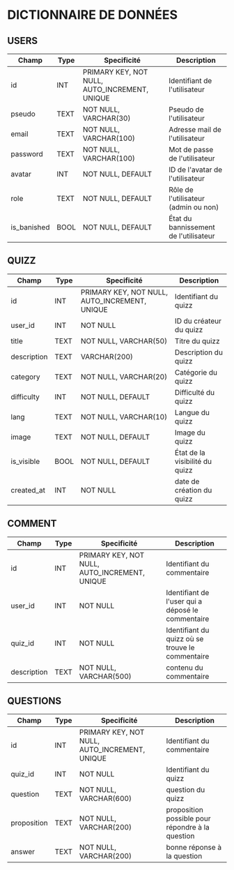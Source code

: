 # DICTIONNAIRE DE DONNÉES

## USERS

| Champ | Type | Specificité | Description |
| --- |  ---  | --- | --- |
| id | INT | PRIMARY KEY, NOT NULL, AUTO_INCREMENT, UNIQUE | Identifiant de l'utilisateur |
| pseudo | TEXT | NOT NULL, VARCHAR(30) | Pseudo de l'utilisateur |
| email | TEXT | NOT NULL, VARCHAR(100) | Adresse mail de l'utilisateur |
| password | TEXT | NOT NULL, VARCHAR(100) | Mot de passe de l'utilisateur |
| avatar | INT | NOT NULL, DEFAULT | ID de l'avatar de l'utilisateur |
| role | TEXT | NOT NULL, DEFAULT | Rôle de l'utilisateur (admin ou non) |
| is_banished | BOOL | NOT NULL, DEFAULT | État du bannissement de l'utilisateur |


## QUIZZ

| Champ | Type | Specificité | Description
| --- |  ---  | --- | --- |
| id | INT | PRIMARY KEY, NOT NULL, AUTO_INCREMENT, UNIQUE | Identifiant du quizz |
| user_id | INT | NOT NULL | ID du créateur du quizz |
| title | TEXT | NOT NULL, VARCHAR(50) | Titre du quizz |
| description | TEXT | VARCHAR(200) | Description du quizz | 
| category | TEXT | NOT NULL, VARCHAR(20) | Catégorie du quizz |
| difficulty | INT | NOT NULL, DEFAULT | Difficulté du quizz |
| lang | TEXT | NOT NULL, VARCHAR(10) | Langue du quizz |
| image | TEXT | NOT NULL, DEFAULT | Image du quizz |
| is_visible | BOOL | NOT NULL, DEFAULT | État de la visibilité du quizz |
| created_at | INT | NOT NULL | date de création du quizz |


## COMMENT

| Champ | Type | Specificité | Description
| --- |  ---  | --- | --- |
| id | INT | PRIMARY KEY, NOT NULL, AUTO_INCREMENT, UNIQUE | Identifiant du commentaire |
| user_id | INT | NOT NULL | Identifiant de l'user qui a déposé le commentaire |
| quiz_id | INT | NOT NULL | Identifiant du quizz où se trouve le commentaire |
| description | TEXT | NOT NULL, VARCHAR(500) | contenu du commentaire |

 


## QUESTIONS

| Champ | Type | Specificité | Description
| --- |  ---  | --- | --- |
| id | INT | PRIMARY KEY, NOT NULL, AUTO_INCREMENT, UNIQUE | Identifiant du commentaire |
| quiz_id | INT | NOT NULL | Identifiant du quizz |
| question | TEXT | NOT NULL, VARCHAR(600) | question du quizz |
| proposition | TEXT | NOT NULL, VARCHAR(200) | proposition possible pour répondre à la question |
| answer | TEXT | NOT NULL, VARCHAR(200) | bonne réponse à la question |